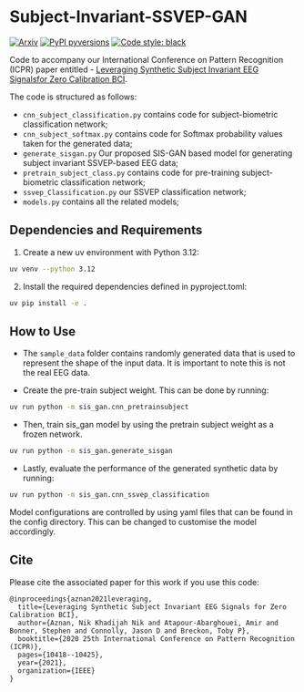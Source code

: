 # Subject-Invariant-SSVEP-GAN

[![Arxiv](https://img.shields.io/badge/ArXiv-2112.06567-orange.svg)](https://arxiv.org/abs/2007.11544)
[![PyPI pyversions](https://img.shields.io/pypi/pyversions/pykeen)](https://img.shields.io/pypi/pyversions/pykeen)
[![Code style: black](https://img.shields.io/badge/code%20style-black-000000.svg)](https://github.com/psf/black)

Code to accompany our International Conference on Pattern Recognition (ICPR) paper entitled -
[Leveraging Synthetic Subject Invariant EEG Signalsfor Zero Calibration BCI](https://arxiv.org/pdf/2007.11544.pdf).

The code is structured as follows:

- `cnn_subject_classification.py` contains code for subject-biometric classification network;
- `cnn_subject_softmax.py` contains code for Softmax probability values taken for the generated data;
- `generate_sisgan.py` Our proposed SIS-GAN based model for generating subject invariant SSVEP-based EEG data;
- `pretrain_subject_class.py` contains code for pre-training subject-biometric classification network;
- `ssvep_Classification.py` our SSVEP classification network;
- `models.py` contains all the related models;

## Dependencies and Requirements

1. Create a new uv environment with Python 3.12:

```bash
uv venv --python 3.12
```

2. Install the required dependencies defined in pyproject.toml:

```bash
uv pip install -e .
```

## How to Use

- The `sample_data` folder contains randomly generated data that is used to represent the shape of the input data. It is important to note this is not the real EEG data.

- Create the pre-train subject weight. This can be done by running:

```bash
uv run python -m sis_gan.cnn_pretrainsubject
```

- Then, train sis_gan model by using the pretrain subject weight as a frozen network.

```bash
uv run python -m sis_gan.generate_sisgan
```

- Lastly, evaluate the performance of the generated synthetic data by running:

```bash
uv run python -m sis_gan.cnn_ssvep_classification
```

Model configurations are controlled by using yaml files that can be found in the config directory. This can be changed to customise the model accordingly.

## Cite

Please cite the associated paper for this work if you use this code:

```
@inproceedings{aznan2021leveraging,
  title={Leveraging Synthetic Subject Invariant EEG Signals for Zero Calibration BCI},
  author={Aznan, Nik Khadijah Nik and Atapour-Abarghouei, Amir and Bonner, Stephen and Connolly, Jason D and Breckon, Toby P},
  booktitle={2020 25th International Conference on Pattern Recognition (ICPR)},
  pages={10418--10425},
  year={2021},
  organization={IEEE}
}
```
